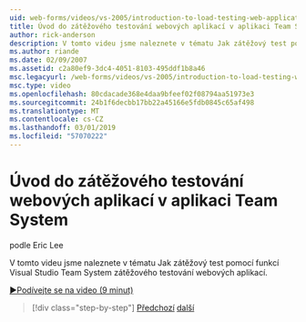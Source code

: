 ```yaml
---
uid: web-forms/videos/vs-2005/introduction-to-load-testing-web-applications-with-team-system
title: Úvod do zátěžového testování webových aplikací v aplikaci Team System | Dokumentace Microsoftu
author: rick-anderson
description: V tomto videu jsme naleznete v tématu Jak zátěžový test pomocí funkcí Visual Studio Team System zátěžového testování webových aplikací.
ms.author: riande
ms.date: 02/09/2007
ms.assetid: c2a80ef9-3dc4-4051-8103-495ddf1b8a46
msc.legacyurl: /web-forms/videos/vs-2005/introduction-to-load-testing-web-applications-with-team-system
msc.type: video
ms.openlocfilehash: 80cdacade368e4daa9bfeef02f08794aa51973e3
ms.sourcegitcommit: 24b1f6decbb17bb22a45166e5fdb0845c65af498
ms.translationtype: MT
ms.contentlocale: cs-CZ
ms.lasthandoff: 03/01/2019
ms.locfileid: "57070222"
---
```

<a name="introduction-to-load-testing-web-applications-with-team-system"></a>Úvod do zátěžového testování webových aplikací v aplikaci Team System
====================
podle Eric Lee

V tomto videu jsme naleznete v tématu Jak zátěžový test pomocí funkcí Visual Studio Team System zátěžového testování webových aplikací.

[&#9654;Podívejte se na video (9 minut)](https://channel9.msdn.com/Blogs/ASP-NET-Site-Videos/introduction-to-load-testing-web-applications-with-team-system)

> [!div class="step-by-step"]
> [Předchozí](introduction-to-testing-web-applications-with-team-system.md)
> [další](introduction-to-manual-testing-with-team-system.md)
